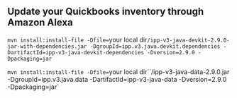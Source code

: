 ## Update your Quickbooks inventory through Amazon Alexa

`mvn install:install-file -Dfile=`your local dir`/ipp-v3-java-devkit-2.9.0-jar-with-dependencies.jar -DgroupId=ipp.v3.java.devkit.dependencies -DartifactId=ipp-v3-java-devkit-dependencies -Dversion=2.9.0 -Dpackaging=jar`

`mvn install:install-file -Dfile=`your local dir``/ipp-v3-java-data-2.9.0.jar -DgroupId=ipp.v3.java.data -DartifactId=ipp-v3-java-data -Dversion=2.9.0 -Dpackaging=jar`
